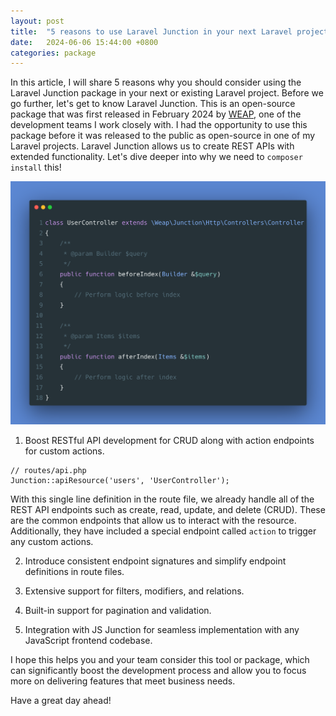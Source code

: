 ```yaml
---
layout: post
title:  "5 reasons to use Laravel Junction in your next Laravel project"
date:   2024-06-06 15:44:00 +0800
categories: package
---
```


In this article, I will share 5 reasons why you should consider using the Laravel Junction package in your next or existing Laravel project. Before we go further, let's get to know Laravel Junction. This is an open-source package that was first released in February 2024 by [WEAP](https://github.com/weapnl), one of the development teams I work closely with. I had the opportunity to use this package before it was released to the public as open-source in one of my Laravel projects. Laravel Junction allows us to create REST APIs with extended functionality. Let's dive deeper into why we need to `composer install` this!

![diagram-1-weap-junction-example](/assets/weap-junction-example.png)

1. Boost RESTful API development for CRUD along with action endpoints for custom actions.
```
// routes/api.php
Junction::apiResource('users', 'UserController');
```
With this single line definition in the route file, we already handle all of the REST API endpoints such as create, read, update, and delete (CRUD). These are the common endpoints that allow us to interact with the resource. Additionally, they have included a special endpoint called `action` to trigger any custom actions.

2. Introduce consistent endpoint signatures and simplify endpoint definitions in route files.

3. Extensive support for filters, modifiers, and relations.

4. Built-in support for pagination and validation.

5. Integration with JS Junction for seamless implementation with any JavaScript frontend codebase.

I hope this helps you and your team consider this tool or package, which can significantly boost the development process and allow you to focus more on delivering features that meet business needs.

Have a great day ahead!